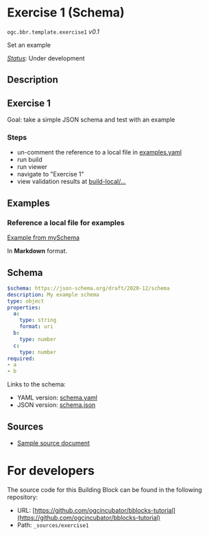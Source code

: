 
# Exercise 1 (Schema)

`ogc.bbr.template.exercise1` *v0.1*

Set an example

[*Status*](http://www.opengis.net/def/status): Under development

## Description

## Exercise 1

Goal: take a simple JSON schema and test with an example

### Steps
- un-comment the reference to a local file in [examples.yaml](examples.yaml)
- run build
- run viewer
- navigate to "Exercise 1"
- view validation results at [build-local/...](/register/build-local/tests/bbr/template/exercise1/_report.json)
## Examples

### Reference a local file for examples
[Example from mySchema](../../exercise1/example.json)

In **Markdown** format.
## Schema

```yaml
$schema: https://json-schema.org/draft/2020-12/schema
description: My example schema
type: object
properties:
  a:
    type: string
    format: uri
  b:
    type: number
  c:
    type: number
required:
- a
- b

```

Links to the schema:

* YAML version: [schema.yaml](https://raw.githubusercontent.com/ogcincubator/bblocks-tutorial/undefined/build/annotated/bbr/template/exercise1/schema.json)
* JSON version: [schema.json](https://raw.githubusercontent.com/ogcincubator/bblocks-tutorial/undefined/build/annotated/bbr/template/exercise1/schema.yaml)

## Sources

* [Sample source document](https://example.com/sources/1)

# For developers

The source code for this Building Block can be found in the following repository:

* URL: [https://github.com/ogcincubator/bblocks-tutorial](https://github.com/ogcincubator/bblocks-tutorial)
* Path: `_sources/exercise1`

